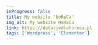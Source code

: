 ```yaml
---
inProgress: false
title: My website "HoReCa"
img_alt: My website HoReCa
link: https://dotacjedlahoreca.pl
tags: ['Wordpress', 'Elementor']
---
```

